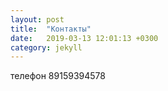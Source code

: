 ```yaml
---
layout: post
title:  "Контакты"
date:   2019-03-13 12:01:13 +0300
category: jekyll
---
```

телефон 89159394578 

